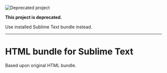 ![Deprecated project](https://img.shields.io/badge/status-deprecated-red.svg)

**This project is deprecated.**

Use installed Sublime Text bundle instead.

---

# HTML bundle for Sublime Text

Based upon original HTML bundle.

